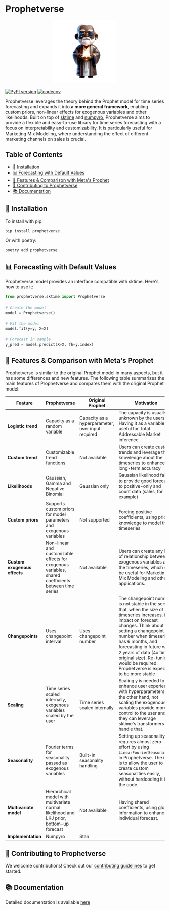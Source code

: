 # Prophetverse

<p align="center">
<img src="docs/static/logo-removebg.png" width="200">

</p>

[![PyPI version](https://badge.fury.io/py/prophetverse.svg)](https://badge.fury.io/py/prophetverse)
[![codecov](https://codecov.io/gh/felipeangelimvieira/prophetverse/graph/badge.svg?token=O37PGJI3ZX)](https://codecov.io/gh/felipeangelimvieira/prophetverse)



Prophetverse leverages the theory behind the Prophet model for time series forecasting and expands it into __a more general framework__, enabling custom priors, non-linear effects for exogenous variables and other likelihoods. Built on top of [sktime](https://www.sktime.net/en/stable/) and [numpyro](https://num.pyro.ai/en/stable/), Prophetverse aims to provide a flexible and easy-to-use library for time series forecasting with a focus on interpretability and customizability. It is particularly useful for Marketing Mix Modeling, where understanding the effect of different marketing channels on sales is crucial.



## Table of Contents
- [🚀 Installation](#-installation)
- [📊 Forecasting with Default Values](#-forecasting-with-default-values)
- [🌟 Features & Comparison with Meta's Prophet](#-features--comparison-with-metas-prophet)
- [🤝 Contributing to Prophetverse](#-contributing-to-prophetverse)
- [📚 Documentation](#-documentation)

## 🚀 Installation

To install with pip:

```bash
pip install prophetverse
```

Or with poetry:

```bash
poetry add prophetverse
```

## 📊 Forecasting with Default Values

Prophetverse model provides an interface compatible with sktime. Here's how to use it:

```python
from prophetverse.sktime import Prophetverse

# Create the model
model = Prophetverse()

# Fit the model
model.fit(y=y, X=X)

# Forecast in sample
y_pred = model.predict(X=X, fh=y.index)
```

## 🌟 Features & Comparison with Meta's Prophet

Prophetverse is similar to the original Prophet model in many aspects, but it has some differences and new features. The following table summarizes the main features of Prophetverse and compares them with the original Prophet model:



| Feature                         | Prophetverse                                                                                                               | Original Prophet                         | Motivation |
|---------------------------------|----------------------------------------------------------------------------------------------------------------------------|------------------------------------------| ----------------------------------------- |
| **Logistic trend**              | Capacity as a random variable                           | Capacity as a hyperparameter, user input required             | The capacity is usually unknown by the users. Having it as a variable is useful for Total Addressable Market inference |
| **Custom trend**               | Customizable trend functions                                                                                                | Not available                            | Users can create custom trends and leverage their knowledge about the timeseries to enhance long-term accuracy |
| **Likelihoods**                 | Gaussian, Gamma and Negative Binomial                                                                                                | Gaussian only                            | Gaussian likelihood fails to provide good forecasts to positive-only and count data (sales, for example) |
| **Custom priors**               | Supports custom priors for model parameters and exogenous variables                                                        | Not supported                            | Forcing positive coefficients, using prior knowledge to model the timeseries|
| **Custom exogenous effects**              | Non-linear and customizable effects for exogenous variables, shared coefficients between time series                       | Not available                            | Users can create any kind of relationship between exogenous variables and the timeseries, which can be useful for Marketing Mix Modeling and other applications. |
| **Changepoints**                | Uses changepoint interval                                                                                                  | Uses changepoint number                  | The changepoint number is not stable in the sense that, when the size of timeseries increases, its impact on forecast changes. Think about setting a changepoint number when timeseries has 6 months, and forecasting in future with 2 years of data (4x time original size). Re-tuning would be required. Prophetverse is expected to be more stable |
| **Scaling**                     | Time series scaled internally, exogenous variables scaled by the user                                                      | Time series scaled internally            | Scaling `y` is needed to enhance user experience with hyperparameters. On the other hand, not scaling the exogenous variables provide more control to the user and they can leverage sktime's transformers to handle that. |
| **Seasonality**                 | Fourier terms for seasonality passed as exogenous variables                                                                | Built-in seasonality handling            | Setting up seasonality requires almost zero effort by using `LinearFourierSeasonality` in Prophetverse. The idea is to allow the user to create custom seasonalities easily, without hardcoding it in the code. |
| **Multivariate model**          | Hierarchical model with multivariate normal likelihood and LKJ prior, bottom-up forecast                                    | Not available                            | Having shared coefficients, using global information to enhance individual forecast.|| **Inference methods**           | MCMC and MAP                                                                                                               | MCMC and MAP                            | |
| **Implementation** | Numpyro | Stan


## 🤝 Contributing to Prophetverse

We welcome contributions! Check out our [contributing guidelines](https://prophetverse.com/development/development-guide//) to get started.

## 📚 Documentation

Detailed documentation is available [here](https://prophetverse.com)
